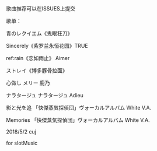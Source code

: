 歌曲推荐可以在ISSUES上提交

歌单：

青のレクイエム《鬼眼狂刀》

Sincerely《紫罗兰永恒花园》TRUE

ref:rain《恋如雨止》 Aimer

ストレイ《博多豚骨拉面》

心做し メリー 鹿乃

ナラタージュ ナラタージュ Adieu

影と光を追 「快傑蒸気探偵団」ヴォーカルアルバム White V.A.

Memories 「快傑蒸気探偵団」ヴォーカルアルバム White V.A.

2018/5/2 cuj 

for slotMusic

